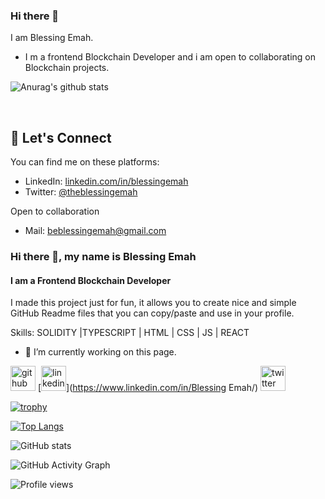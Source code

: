### Hi there 👋


I am Blessing Emah. 
- I m a frontend Blockchain Developer and i am open to collaborating  on Blockchain projects.


![Anurag's github stats](https://github-readme-stats.vercel.app/api?username=BlessingEmah)

&nbsp;

## :handshake:   Let's Connect
You can find me on these platforms:

- LinkedIn: [linkedin.com/in/blessingemah](https://linkedin.com/in/blessingemah)
- Twitter: [@theblessingemah](https://twitter.com/theblessingemah)

Open to collaboration 
- Mail: beblessingemah@gmail.com

### Hi there 👋, my name is Blessing Emah
#### I am a Frontend Blockchain Developer
I made this project just for fun, it allows you to create nice and simple GitHub Readme files that you can copy/paste and use in your profile.

Skills:  SOLIDITY |TYPESCRIPT | HTML | CSS | JS | REACT

- 🔭 I’m currently working on this page. 


[<img src='https://cdn.jsdelivr.net/npm/simple-icons@3.0.1/icons/github.svg' alt='github' height='40'>](https://github.com/BlessingEmah)  [<img src='https://cdn.jsdelivr.net/npm/simple-icons@3.0.1/icons/linkedin.svg' alt='linkedin' height='40'>](https://www.linkedin.com/in/Blessing Emah/)  [<img src='https://cdn.jsdelivr.net/npm/simple-icons@3.0.1/icons/twitter.svg' alt='twitter' height='40'>](https://twitter.com/theblessingemah)  

[![trophy](https://github-profile-trophy.vercel.app/?username=BlessingEmah)](https://github.com/ryo-ma/github-profile-trophy)

[![Top Langs](https://github-readme-stats.vercel.app/api/top-langs/?username=BlessingEmah)](https://github.com/anuraghazra/github-readme-stats)

![GitHub stats](https://github-readme-stats.vercel.app/api?username=BlessingEmah&show_icons=true&count_private=true)  

![GitHub Activity Graph](https://activity-graph.herokuapp.com/graph?username=BlessingEmah)  

![Profile views](https://gpvc.arturio.dev/BlessingEmah)  
